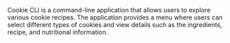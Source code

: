 Cookie CLI is a command-line application that allows users to explore various cookie recipes. The application provides a menu where users can select different types of cookies and view details such as the ingredients, recipe, and nutritional information.
